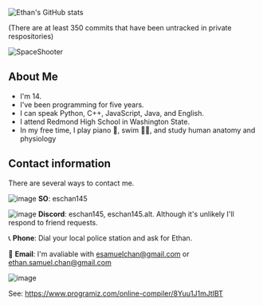 ![Ethan's GitHub stats](https://github-readme-stats.vercel.app/api?username=eschan145&show_icons=true&theme=responsive)

(There are at least 350 commits that have been untracked in private respositories)

![SpaceShooter](https://api.githubtrends.io/user/svg/eschan145/repos?time_range=one_year&include_private=True&group=other&loc_metric=changed&theme=classic)

## About Me

* I'm 14.
* I've been programming for five years.
* I can speak Python, C++, JavaScript, Java, and English.
* I attend Redmond High School in Washington State.
* In my free time, I play piano 🎹, swim 🏊‍♂️, and study human anatomy and physiology

## Contact information

There are several ways to contact me.

![image](https://github.com/user-attachments/assets/0093064e-983a-4fb2-b7b8-79ce466f7c80) **SO**: eschan145

![image](https://github.com/user-attachments/assets/7e36cf58-2076-48a4-8013-4bccb44ba00c) **Discord**: eschan145, eschan145.alt. Although it's unlikely I'll respond to friend requests.

📞 **Phone**: Dial your local police station and ask for Ethan.

📧 **Email**: I'm avaliable with [esamuelchan@gmail.com](esamuelchan@gmail.com) or [ethan.samuel.chan@gmail.com](ethan.samuel.chan@gmail.com)

![image](https://github.com/user-attachments/assets/454761a9-462b-4607-bcf5-aaa184e26b31)

See: https://www.programiz.com/online-compiler/8Yuu1J1mJtIBT
